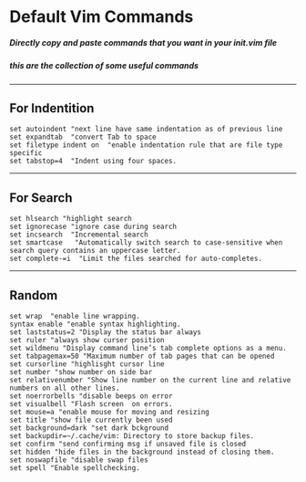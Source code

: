 # Default Vim Commands
##### Directly copy and paste commands that you want in your init.vim file<Br/>
##### this are the collection of some useful commands
------------------------------------
## For Indentition
```
set autoindent "next line have same indentation as of previous line
set expandtab  "convert Tab to space
set filetype indent on  "enable indentation rule that are file type specific
set tabstop=4  "Indent using four spaces.
```
----------------------------------------------------------------------------------------------------------
## For Search
```
set hlsearch "highlight search
set ignorecase "ignore case during search
set incsearch  "Incremental search
set smartcase   "Automatically switch search to case-sensitive when search query contains an uppercase letter.
set complete-=i  "Limit the files searched for auto-completes.
```
----------------------------------------------------------------------------------------------------------------------
## Random
```
set wrap  "enable line wrapping.
syntax enable "enable syntax highlighting.
set laststatus=2 "Display the status bar always
set ruler "always show curser position
set wildmenu "Display command line’s tab complete options as a menu.
set tabpagemax=50 "Maximum number of tab pages that can be opened
set cursorline "highlisght cursor line
set number "show number on side bar 
set relativenumber "Show line number on the current line and relative numbers on all other lines.
set noerrorbells "disable beeps on error 
set visualbell "Flash screen  on errors.
set mouse=a "enable mouse for moving and resizing
set title "show file currently been used
set background=dark "set dark bckground
set backupdir=~/.cache/vim: Directory to store backup files.
set confirm "send confirming msg if unsaved file is closed
set hidden "hide files in the background instead of closing them.
set noswapfile "disable swap files
set spell "Enable spellchecking.
```
